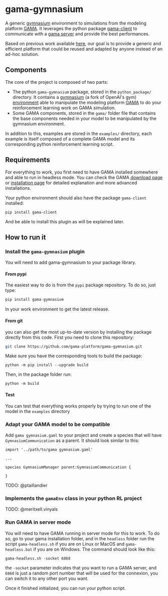 # gama-gymnasium
A generic [gymnasium](https://gymnasium.farama.org/) environment to simulations from the modeling platform [GAMA](https://gama-platform.org/).
It leverages the python package [gama-client](https://pypi.org/project/gama-client/) to communicate with a [gama server](https://gama-platform.org/wiki/HeadlessServer) and provide the best performances.

Based on previous work available [here](https://github.com/ptaillandier/policy-design/), our goal is to provide a generic and efficient platform that could be reused and adapted by anyone instead of an ad-hoc solution.
 
## Components

The core of the project is composed of two parts:
 - The python `gama-gymnasium` package, stored in the `python_package/` directory. It contains a [gymnasium](https://gymnasium.farama.org/) (a fork of OpenAI's gym) [environment](https://gymnasium.farama.org/api/env/) able to manipulate the modeling platform [GAMA](https://gama-platform.org/) to do your reinforcement learning work on GAMA simulation.
 - Some GAMA components, stored in the `gama/` folder file that contains the base components needed in your model to be manipulated by the gymnasium environment.

In addition to this, examples are stored in the `examples/` directory, each example is itself composed of a complete GAMA model and its corresponding python reinforcement learning script.

## Requirements

For everything to work, you first need to have GAMA installed somewhere and able to run in headless mode.
You can check the GAMA [download page](https://gama-platform.org/download) or [installation page](https://gama-platform.org/wiki/Installation) for detailed explanation and more advanced installations.

Your python environment should also have the package `gama-client` installed:
```shell
pip install gama-client
```
And be able to install this plugin as will be explained later.

## How to run it

### Install the `gama-gymnasium` plugin

You will need to add gama-gymnasium to your package library.
#### From pypi
The easiest way to do is from the `pypi` package repository. To do so, just type:
```python
pip install gama-gymnasium
```
In your work environment to get the latest release.

#### From git

you can also get the most up-to-date version by installing the package directly from this code.
First you need to clone this repository:
```bash
git clone https://github.com/gama-platform/gama-gymnasium.git
```
Make sure you have the corresponding tools to build the package:
```
python -m pip install --upgrade build
```

Then, in the package folder run:
```
python -m build
```


#### Test

You can test that everything works properly by trying to run one of the model in the `examples` directory

### Adapt your GAMA model to be compatible

Add `gama gymnasium.gaml` to your project and create a species that will have `GymnasiumCommunication` as a parent.
It should look similar to this:
```
import '../path/to/gama gymnasium.gaml'

...

species GymnasiumManager parent:GymnasiumCommunication {

}
```

TODO: @ptaillandier

### Implements the `gamaEnv` class in your python RL project

TODO: @meritxell.vinyals

### Run GAMA in server mode

You will need to have GAMA running in server mode for this to work.
To do so, go to your gama installation folder, and in the `headless` folder run the script `gama-headless.sh` if you are on Linux or MacOS and `gama-headless.bat` if you are on Windows.
The command should look like this:
```shell
gama-headless.sh -socket 6868
```
the `-socket` parameter indicates that you want to run a GAMA server, and `6868` is just a random port number that will be used for the connexion, you can switch it to any other port you want.

Once it finished initialized, you can run your python script.